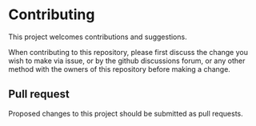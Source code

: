 # Contributing

This project welcomes contributions and suggestions. 

When contributing to this repository, please first discuss the change you wish to make via issue, or by the github discussions forum,
or any other method with the owners of this repository before making a change.

## Pull request

Proposed changes to this project should be submitted as pull requests. 
